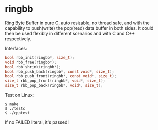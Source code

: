 # ringbb

Ring Byte Buffer in pure C, auto resizable, no thread safe, and with
the capability to push(write) the pop(read) data buffer in both sides.
It could then be used flexibly in different scenarios and
with C and C++ respectively.

Interfaces:

```c
bool rbb_init(ringbb*, size_t);
void rbb_free(ringbb*);
bool rbb_shrink(ringbb*);
bool rbb_push_back(ringbb*, const void*, size_t);
bool rbb_push_front(ringbb*, const void*, size_t);
size_t rbb_pop_front(ringbb*, void*, size_t);
size_t rbb_pop_back(ringbb*, void*, size_t);
```

Test on Linux:

```shell
$ make
$ ./testc
$ ./cpptest
```

If no FAILED literal, it's passed!


